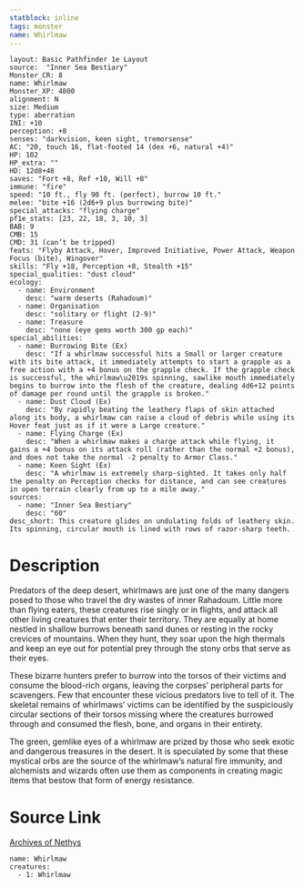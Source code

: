 ```yaml
---
statblock: inline
tags: monster
name: Whirlmaw
---
```

```statblock
layout: Basic Pathfinder 1e Layout
source:  "Inner Sea Bestiary"
Monster_CR: 8
name: Whirlmaw
Monster_XP: 4800
alignment: N
size: Medium
type: aberration
INI: +10
perception: +8
senses: "darkvision, keen sight, tremorsense"
AC: "20, touch 16, flat-footed 14 (dex +6, natural +4)"
HP: 102
HP_extra: ""
HD: 12d8+48
saves: "Fort +8, Ref +10, Will +8"
immune: "fire"
speed: "10 ft., fly 90 ft. (perfect), burrow 10 ft."
melee: "bite +16 (2d6+9 plus burrowing bite)"
special_attacks: "flying charge"
pf1e_stats: [23, 22, 18, 3, 10, 3]
BAB: 9
CMB: 15
CMD: 31 (can’t be tripped)
feats: "Flyby Attack, Hover, Improved Initiative, Power Attack, Weapon Focus (bite), Wingover"
skills: "Fly +18, Perception +8, Stealth +15"
special_qualities: "dust cloud"
ecology:
  - name: Environment
    desc: "warm deserts (Rahadoum)"
  - name: Organisation
    desc: "solitary or flight (2-9)"
  - name: Treasure
    desc: "none (eye gems worth 300 gp each)"
special_abilities:
  - name: Burrowing Bite (Ex)
    desc: "If a whirlmaw successful hits a Small or larger creature with its bite attack, it immediately attempts to start a grapple as a free action with a +4 bonus on the grapple check. If the grapple check is successful, the whirlmaw\u2019s spinning, sawlike mouth immediately begins to burrow into the flesh of the creature, dealing 4d6+12 points of damage per round until the grapple is broken."
  - name: Dust Cloud (Ex)
    desc: "By rapidly beating the leathery flaps of skin attached along its body, a whirlmaw can raise a cloud of debris while using its Hover feat just as if it were a Large creature."
  - name: Flying Charge (Ex)
    desc: "When a whirlmaw makes a charge attack while flying, it gains a +4 bonus on its attack roll (rather than the normal +2 bonus), and does not take the normal -2 penalty to Armor Class."
  - name: Keen Sight (Ex)
    desc: "A whirlmaw is extremely sharp-sighted. It takes only half the penalty on Perception checks for distance, and can see creatures in open terrain clearly from up to a mile away."
sources:
  - name: "Inner Sea Bestiary"
    desc: "60"
desc_short: This creature glides on undulating folds of leathery skin. Its spinning, circular mouth is lined with rows of razor-sharp teeth.
```
# Description
Predators of the deep desert, whirlmaws are just one of the many dangers posed to those who travel the dry wastes of inner Rahadoum. Little more than flying eaters, these creatures rise singly or in flights, and attack all other living creatures that enter their territory. They are equally at home nestled in shallow burrows beneath sand dunes or resting in the rocky crevices of mountains. When they hunt, they soar upon the high thermals and keep an eye out for potential prey through the stony orbs that serve as their eyes.

These bizarre hunters prefer to burrow into the torsos of their victims and consume the blood-rich organs, leaving the corpses’ peripheral parts for scavengers. Few that encounter these vicious predators live to tell of it. The skeletal remains of whirlmaws’ victims can be identified by the suspiciously circular sections of their torsos missing where the creatures burrowed through and consumed the flesh, bone, and organs in their entirety.

The green, gemlike eyes of a whirlmaw are prized by those who seek exotic and dangerous treasures in the desert. It is speculated by some that these mystical orbs are the source of the whirlmaw’s natural fire immunity, and alchemists and wizards often use them as components in creating magic items that bestow that form of energy resistance.
# Source Link
[Archives of Nethys](https://aonprd.com/MonsterDisplay.aspx?ItemName=Whirlmaw)
```encounter-table
name: Whirlmaw
creatures:
  - 1: Whirlmaw
```
